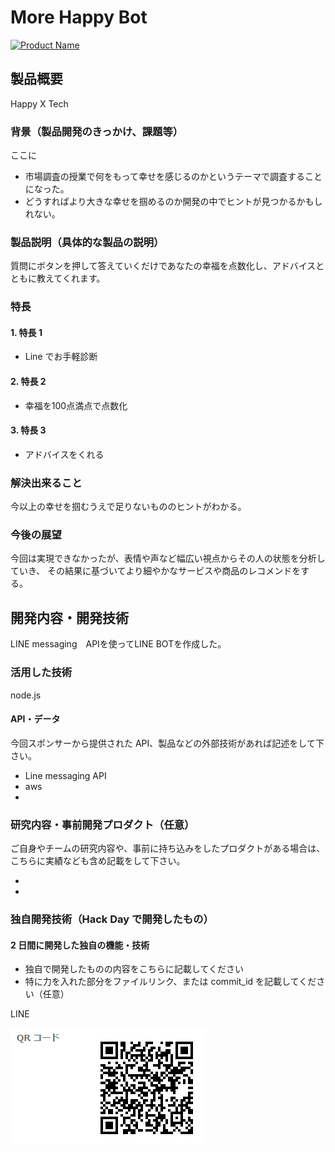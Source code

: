 # More Happy Bot

[![Product Name](image.png)](https://youtu.be/0rgjAyoKvgg)

## 製品概要
Happy X Tech

### 背景（製品開発のきっかけ、課題等）

ここに

- 市場調査の授業で何をもって幸せを感じるのかというテーマで調査することになった。
- どうすればより大きな幸せを掴めるのか開発の中でヒントが見つかるかもしれない。

### 製品説明（具体的な製品の説明）

質問にボタンを押して答えていくだけであなたの幸福を点数化し、アドバイスとともに教えてくれます。


### 特長

#### 1. 特長 1

- Line でお手軽診断

#### 2. 特長 2

- 幸福を100点満点で点数化

#### 3. 特長 3

- アドバイスをくれる

### 解決出来ること
今以上の幸せを掴むうえで足りないもののヒントがわかる。


### 今後の展望
今回は実現できなかったが、表情や声など幅広い視点からその人の状態を分析していき、
その結果に基づいてより細やかなサービスや商品のレコメンドをする。

## 開発内容・開発技術
LINE messaging　APIを使ってLINE BOTを作成した。

### 活用した技術
node.js

#### API・データ

今回スポンサーから提供された API、製品などの外部技術があれば記述をして下さい。

- Line messaging API
- aws
-

### 研究内容・事前開発プロダクト（任意）

ご自身やチームの研究内容や、事前に持ち込みをしたプロダクトがある場合は、こちらに実績なども含め記載をして下さい。

-
-

### 独自開発技術（Hack Day で開発したもの）

#### 2 日間に開発した独自の機能・技術

- 独自で開発したものの内容をこちらに記載してください
- 特に力を入れた部分をファイルリンク、または commit_id を記載してください（任意）

LINE

![QRcode](qrcode.png)
